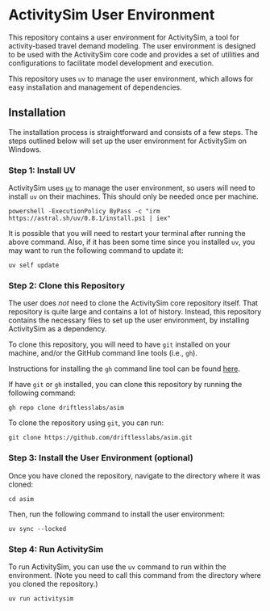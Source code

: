 # ActivitySim User Environment

This repository contains a user environment for ActivitySim, a tool for activity-based 
travel demand modeling. The user environment is designed to be used with the ActivitySim 
core code and provides a set of utilities and configurations to facilitate model 
development and execution.

This repository uses `uv` to manage the user environment, which allows for easy installation and
management of dependencies.


## Installation 

The installation process is straightforward and consists of a few steps.  The steps 
outlined below will set up the user environment for ActivitySim on Windows.

### Step 1: Install UV

ActivitySim uses [`uv`](https://docs.astral.sh/uv/) to manage the user environment,
so users will need to install `uv` on their machines. This should only be needed once 
per machine.

```pwsh
powershell -ExecutionPolicy ByPass -c "irm https://astral.sh/uv/0.8.1/install.ps1 | iex"
``` 

It is possible that you will need to restart your terminal after running the above command.
Also, if it has been some time since you installed `uv`, you may want to run the following command to update it:

```pwsh
uv self update
``` 

### Step 2: Clone this Repository

The user does *not* need to clone the ActivitySim core repository itself.  That 
repository is quite large and contains a lot of history.  Instead, this repository
contains the necessary files to set up the user environment, by installing
ActivitySim as a dependency.

To clone this repository, you will need to have `git` installed on your machine,
and/or the GitHub command line tools (i.e., `gh`).

Instructions for installing the `gh` command line tool can be found 
[here](https://github.com/cli/cli?tab=readme-ov-file#windows).

If have `git` or `gh` installed, you can clone this repository by running the following command:

```pwsh
gh repo clone driftlesslabs/asim
```

To clone the repository using `git`, you can run:

```pwsh
git clone https://github.com/driftlesslabs/asim.git
```

### Step 3: Install the User Environment (optional)

Once you have cloned the repository, navigate to the directory where it was cloned:

```pwsh
cd asim
```

Then, run the following command to install the user environment:

```pwsh 
uv sync --locked
```

### Step 4: Run ActivitySim

To run ActivitySim, you can use the `uv` command to run within the environment.
(Note you need to call this command from the directory where you cloned the repository.)

```pwsh 
uv run activitysim
```


